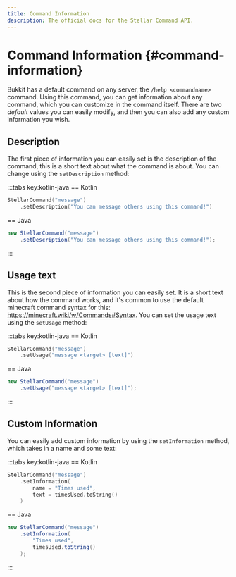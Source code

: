 ```yaml
---
title: Command Information
description: The official docs for the Stellar Command API.
---
```


# Command Information {#command-information}

Bukkit has a default command on any server, the `/help <commandname>` command. Using this command, you can get information about any command, which you can customize in the command itself. There are two _default_ values you can easily modify, and then you can also add any custom information you wish.

## Description

The first piece of information you can easily set is the description of the command, this is a short text about what the command is about. You can change using the `setDescription` method:

:::tabs key:kotlin-java
== Kotlin
```Kotlin
StellarCommand("message")
    .setDescription("You can message others using this command!")
```
== Java
```Java
new StellarCommand("message")
    .setDescription("You can message others using this command!");
```
:::

## Usage text

This is the second piece of information you can easily set. It is a short text about how the command works, and it's common to use the default minecraft command syntax for this: https://minecraft.wiki/w/Commands#Syntax. You can set the usage text using the `setUsage` method:

:::tabs key:kotlin-java
== Kotlin
```Kotlin
StellarCommand("message")
    .setUsage("message <target> [text]")
```
== Java
```Java
new StellarCommand("message")
    .setUsage("message <target> [text]");
```
:::

## Custom Information

You can easily add custom information by using the `setInformation` method, which takes in a name and some text:

:::tabs key:kotlin-java
== Kotlin
```Kotlin
StellarCommand("message")
    .setInformation(
        name = "Times used",
        text = timesUsed.toString()
    )
```
== Java
```Java
new StellarCommand("message")
    .setInformation(
        "Times used",
        timesUsed.toString()
    );
```
:::